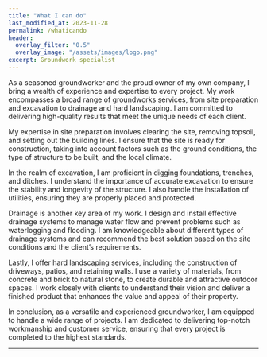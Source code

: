 ```yaml
---
title: "What I can do"
last_modified_at: 2023-11-28
permalink: /whaticando
header:
  overlay_filter: "0.5"
  overlay_image: "/assets/images/logo.png"
excerpt: Groundwork specialist
---
```


As a seasoned groundworker and the proud owner of my own company, I bring a wealth of experience and expertise to every project. My work encompasses a broad range of groundworks services, from site preparation and excavation to drainage and hard landscaping. I am committed to delivering high-quality results that meet the unique needs of each client.

My expertise in site preparation involves clearing the site, removing topsoil, and setting out the building lines. I ensure that the site is ready for construction, taking into account factors such as the ground conditions, the type of structure to be built, and the local climate.

In the realm of excavation, I am proficient in digging foundations, trenches, and ditches. I understand the importance of accurate excavation to ensure the stability and longevity of the structure. I also handle the installation of utilities, ensuring they are properly placed and protected.

Drainage is another key area of my work. I design and install effective drainage systems to manage water flow and prevent problems such as waterlogging and flooding. I am knowledgeable about different types of drainage systems and can recommend the best solution based on the site conditions and the client’s requirements.

Lastly, I offer hard landscaping services, including the construction of driveways, patios, and retaining walls. I use a variety of materials, from concrete and brick to natural stone, to create durable and attractive outdoor spaces. I work closely with clients to understand their vision and deliver a finished product that enhances the value and appeal of their property.

In conclusion, as a versatile and experienced groundworker, I am equipped to handle a wide range of projects. I am dedicated to delivering top-notch workmanship and customer service, ensuring that every project is completed to the highest standards.

---